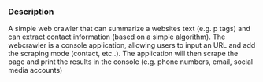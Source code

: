 ### Description

A simple web crawler that can summarize a websites text (e.g. p tags) and can extract contact information (based on a simple algorithm).
The webcrawler is a console application, allowing users to input an URL and add the scraping mode (contact, etc..). The application will then scrape the page and print the results in the console (e.g. phone numbers, email, social media accounts)
